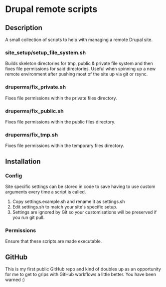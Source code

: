 # Drupal remote scripts


## Description

A small collection of scripts to help with managing a remote Drupal site.

### site_setup/setup_file_system.sh
Builds skeleton directories for tmp, public & private file system and then fixes file permissions for said directories.
Useful when spinning up a new remote environment after pushing most of the site up via git or rsync.

### druperms/fix_private.sh
Fixes file permissions within the private files directory.

### druperms/fix_public.sh
Fixes file permissions within the public files directory.

### druperms/fix_tmp.sh
Fixes file permissions within the temporary files directory.


## Installation

### Config

Site specific settings can be stored in code to save having to use custom arguments every time a script is called.

1. Copy settings.example.sh and rename it as settings.sh
2. Edit settings.sh to match your site's specific setup.
3. Settings are ignored by Git so your customisations will be preserved if you run git pull.

### Permissions

Ensure that these scripts are made executable.


## GitHub

This is my first public GitHub repo and kind of doubles up as an opportunity for me to get to grips with GitHub workflows a little better. You have been warned :)